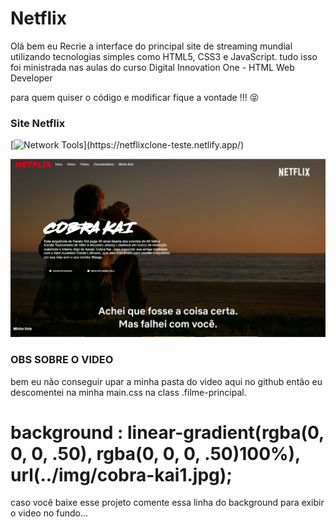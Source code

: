 # Netflix  

Olá bem eu Recrie a interface do principal site de streaming mundial utilizando tecnologias simples como HTML5, CSS3 e JavaScript.
tudo isso foi ministrada nas aulas do curso Digital Innovation One - HTML Web Developer

para quem quiser o código e modificar fique a vontade !!! 😝

### Site Netflix
[![Network Tools](https://img.shields.io/badge/-🌐%20Netflix%20Link-000?)](https://netflixclone-teste.netlify.app/)

![alt text](https://github.com/luciancardoso/Netflix/blob/main/netflix.PNG)


### OBS SOBRE O VIDEO

bem eu não conseguir upar a minha pasta do video aqui no github então eu descomentei na minha main.css na class .filme-principal.

# background     : linear-gradient(rgba(0, 0, 0, .50), rgba(0, 0, 0, .50)100%), url(../img/cobra-kai1.jpg);

caso você baixe esse projeto comente essa linha do background para exibir o video no fundo...

